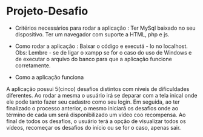 # Projeto-Desafio

* Critérios necessários para rodar a aplicação 
: Ter MySql baixado no seu dispositivo.
Ter um navegador com suporte a HTML, php e js.

* Como rodar a aplicação 
: Baixar o código e executá - lo no localhost.
Obs: Lembre - se de ligar o xampp se for o caso do uso de Windows e de executar o arquivo do banco para que a aplicação funcione corretamente.

* Como a aplicação funciona 

A aplicação possui 5(cinco) desafios distintos com niveis de dificuldades diferentes.
Ao rodar a mesma o usuário irá se deparar com a tela inical onde ele pode tanto fazer seu cadastro como seu login.
Em seguida, ao ter finalizado o processo anterior, o mesmo iniciará os desafios onde ao término de cada um será disponibilizado um vídeo coo recompensa.
Ao final de todos os desafios, o usuário terá a opção de visualizar todos os vídeos, recomeçar os desafios do início ou se for o caso, apenas sair.
